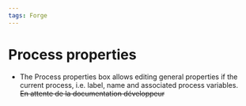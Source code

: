 ```yaml
---
tags: Forge
---
```


Process properties
==================

-   The Process properties box allows editing general properties if the current process, i.e. label, name and associated process variables.\
    ~~En attente de la documentation développeur~~

